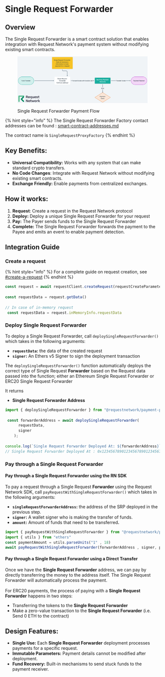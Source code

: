 # Single Request Forwarder

## Overview

The Single Request Forwarder is a smart contract solution that enables integration with Request Network's payment system without modifying existing smart contracts.

<figure><img src="../../../../.gitbook/assets/image (9) (1).png" alt=""><figcaption><p>Single Request Forwarder Payment Flow</p></figcaption></figure>

{% hint style="info" %}
The Single Request Forwarder Factory contact addresses can be found : [smart-contract-addresses.md](../../../../general/supported-chains/smart-contract-addresses.md "mention")

The contract name is `SingleRequestProxyFactory`
{% endhint %}

## Key Benefits:

* **Universal Compatibility:** Works with any system that can make standard crypto transfers.
* **No Code Changes**: Integrate with Request Network without modifying existing smart contracts.
* **Exchange Friendly:** Enable payments from centralized exchanges.

## How it works:

1. **Request**: Create a request in the Request Network protocol
2. **Deploy:** Deploy a unique Single Request Forwarder for your request
3. **Pay:** The Payer sends funds to the Single Request Forwarder
4. **Complete:** The Single Request Forwarder forwards the payment to the Payee and emits an event to enable payment detection.

## Integration Guide

### Create a request

{% hint style="info" %}
For a complete guide on request creation, see [#create-a-request](../../get-started/quickstart-browser.md#create-a-request "mention")
{% endhint %}

```typescript
const request = await requestClient.createRequest(requestCreateParameters);

const requestData = request.getData() 

// In case of in-memory request
 const requestData = request.inMemoryInfo.requestData
```

### Deploy Single Request Forwarder

To deploy a Single Request Forwarder, call `deploySingleRequestForwarder()` which takes in the following arguments:

* **`requestData`:** the data of the created request
* **`signer`:** An Ethers v5 Signer to sign the deployment transaction

The `deploySingleRequestForwarder()` function automatically deploys the correct type of Single Request **Forwarder** based on the Request data passed into the function; either an Ethereum Single Request Forwarder or ERC20 Single Request Forwarder

It returns

* **Single Request Forwarder Address**

```typescript
import { deploySingleRequestForwarder } from "@requestnetwork/payment-processor"

 const forwarderAddress = await deploySingleRequestForwarder(
      requestData,
      signer
    );

console.log(`Single Request Forwarder Deployed At: ${forwarderAddress}`)
// Single Request Forwarder Deployed At : 0x1234567890123456789012345678901234567890
```

### Pay through a Single Request **Forwarder**

#### Pay through a Single Request **Forwarder** using the RN SDK

To pay a request through a Single Request **Forwarder** using the Request Network SDK, call `payRequestWithSingleRequestForwarder()` which takes in the following arguments:

* **`singleRequestForwarderAddress`:** the address of the SRP deployed in the previous step.
* **`signer`:** A wallet signer who is making the transfer of funds.
* **`amount`:** Amount of funds that need to be transferre&#x64;**.**

```typescript
import { payRequestWithSingleRequestForwarder } from "@requestnetwork/payment-processor"
import { utils } from "ethers"
const paymentAmount = utils.parseUnits("1" , 18)
await payRequestWithSingleRequestForwarder(forwarderAddress , signer, paymentAmount)
```

#### Pay through a Single Request **Forwarder** using a Direct Transfer

Once we have the **Single Request Forwarder** address, we can pay by directly transferring the money to the address itself. The Single Request Forwarder will automatically process the payment.\
\
For ERC20 payments, the process of paying with a **Single Request Forwarder** happens in two steps:

* Transferring the tokens to the **Single Request Forwarder**
* Make a zero-value transaction to the **Single Request Forwarder** (i.e. Send 0 ETH to the contract)

## Design Features:

* **Single Use:** Each **Single Request Forwarder** deployment processes payments for a specific request.
* **Immutable Parameters:** Payment details cannot be modified after deployment.
* **Fund Recovery:** Built-in mechanisms to send stuck funds to the payment receiver.
